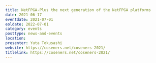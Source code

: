 ```yaml
---
title: NetFPGA-Plus the next generation of the NetFPGA platforms
date: 2021-06-17
eventdate: 2021-07-01
eoldate: 2022-07-01
category: events
posttype: news-and-events
location:
presenter: Yuta Tokusashi
website: https://coseners.net/coseners-2021/
titlelink: https://coseners.net/coseners-2021/
---
```

